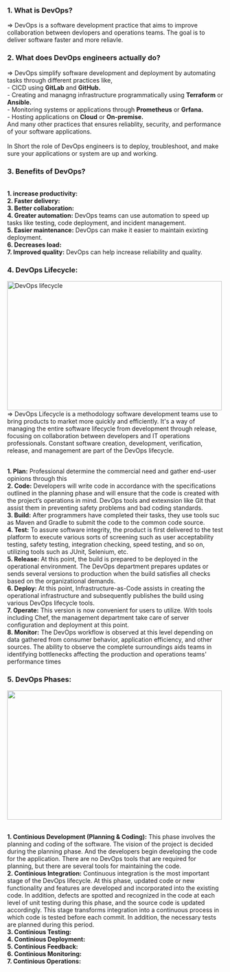 <h3> 1. What is DevOps? </h3>
=> DevOps is a software development practice that aims to improve collaboration between devlopers and operations teams. The goal is to deliver software faster and more reliavle.

<h3> 2. What does DevOps engineers actually do? </h3>
=> DevOps simplify software development and deployment by automating tasks through different practices like, <br>
  - CICD using <b>GitLab</b> and <b>GitHub.</b> <br>
  - Creating and managng infrastructure programmatically using <b>Terraform</b> or <b>Ansible.</b> <br>
  - Monitoring systems or applications through <b>Prometheus</b> or <b>Grfana.</b> <br>
  - Hosting applications on <b>Cloud</b> or <b>On-premise.</b> <br>
And many other practices that ensures reliablity, security, and performance of your software applications. <br>
<br>
In Short the role of DevOps engineers is to deploy, troubleshoot, and make sure your applications or system are up and working.

<h3> 3. Benefits of DevOps? </h3>
<br><b> 1. increase productivity:</b>
<br><b> 2. Faster delivery:</b>
<br><b> 3. Better collaboration:</b>
<br><b> 4. Greater automation:</b> DevOps teams can use automation to speed up tasks like testing, code deployment, and incident management.
<br><b> 5. Easier maintenance:</b> DevOps can make it easier to maintain exixting deployment.
<br><b> 6. Decreases load:</b> 
<br><b> 7. Improved quality:</b> DevOps can help increase reliability and quality.

<h3> 4. DevOps Lifecycle: </h3>
<div>
  <img width=500 height=300 alt="DevOps lifecycle" src="https://miro.medium.com/v2/resize:fit:1024/0*u6zi1ux8N6qDQTha.png">
</div>
=> DevOps Lifecycle is a methodology software development teams use to bring products to market more quickly and efficiently. It's a way of managing the entire software lifecycle from development through release, focusing on collaboration between developers and IT operations professionals. Constant software creation, development, verification, release, and management are part of the DevOps lifecycle.

<br> **1. Plan:** Professional determine the commercial need and gather end-user opinions through this 
<br> **2. Code:** Developers will write code in accordance with the specifications outlined in the planning phase and will ensure that the code is created with the project’s operations in mind. DevOps tools and extexnsion like Git that assist them in preventing safety problems and bad coding standards.
<br> **3. Build:** After programmers have completed their tasks, they use tools suc as Maven and Gradle to submit the code to the common code source.
<br> **4. Test:** To assure software integrity, the product is first delivered to the test platform to execute various sorts of screening such as user acceptability testing, safety testing, integration checking, speed testing, and so on, utilizing tools such as JUnit, Selenium, etc. 
<br> **5. Release:** At this point, the build is prepared to be deployed in the operational environment. The DevOps department prepares updates or sends several versions to production when the build satisfies all checks based on the organizational demands.
<br> **6. Deploy:** At this point, Infrastructure-as-Code assists in creating the operational infrastructure and subsequently publishes the build using various DevOps lifecycle tools.
<br> **7. Operate:** This version is now convenient for users to utilize. With tools including Chef, the management department take care of server configuration and deployment at this point.
<br> **8. Monitor:** The DevOps workflow is observed at this level depending on data gathered from consumer behavior, application efficiency, and other sources. The ability to observe the complete surroundings aids teams in identifying bottlenecks affecting the production and operations teams' performance times
<br>

<h3> 5. DevOps Phases: </h3>
<div>
<img width=500 height=300 src="https://www.simform.com/wp-content/uploads/2022/01/devops-lifecycle-phases.png">
</div>

<br>**1. Continious Development (Planning & Coding):** This phase involves the planning and coding of the software. The vision of the project is decided during the planning phase. And the developers begin developing the code for the application. There are no DevOps tools that are required for planning, but there are several tools for maintaining the code.
<br>**2. Continious Integration:** Continuous integration is the most important stage of the DevOps lifecycle. At this phase, updated code or new functionality and features are developed and incorporated into the existing code. In addition, defects are spotted and recognized in the code at each level of unit testing during this phase, and the source code is updated accordingly. This stage transforms integration into a continuous process in which code is tested before each commit. In addition, the necessary tests are planned during this period.
<br>**3. Continious Testing:** 
<br>**4. Continious Deployment:**
<br>**5. Continious Feedback:**
<br>**6. Continious Monitoring:**
<br>**7. Continious Operations:**

